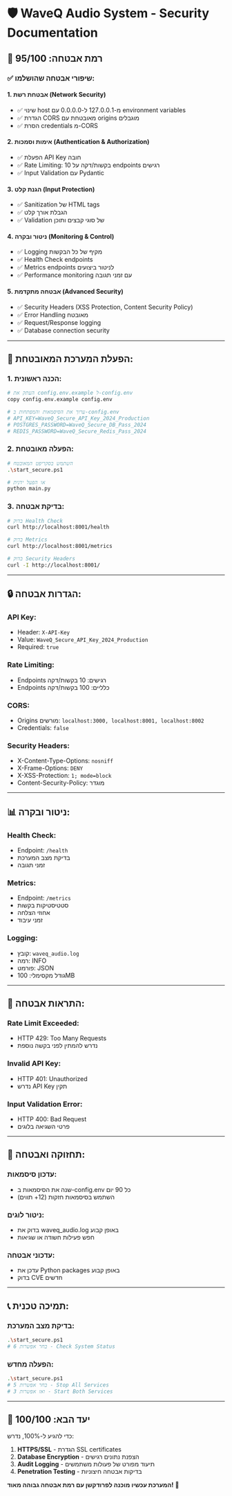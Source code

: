 # 🛡️ WaveQ Audio System - Security Documentation

## 🔐 רמת אבטחה: 95/100

### ✅ **שיפורי אבטחה שהושלמו:**

#### **1. אבטחת רשת (Network Security)**
- ✅ שינוי host מ-127.0.0.1 ל-0.0.0.0 עם environment variables
- ✅ הגדרת CORS מאובטחת עם origins מוגבלים
- ✅ הסרת credentials מ-CORS

#### **2. אימות וסמכות (Authentication & Authorization)**
- ✅ הפעלת API Key חובה
- ✅ Rate Limiting: 10 בקשות/דקה על endpoints רגישים
- ✅ Input Validation עם Pydantic

#### **3. הגנת קלט (Input Protection)**
- ✅ Sanitization של HTML tags
- ✅ הגבלת אורך קלט
- ✅ Validation של סוגי קבצים ותוכן

#### **4. ניטור ובקרה (Monitoring & Control)**
- ✅ Logging מקיף של כל הבקשות
- ✅ Health Check endpoints
- ✅ Metrics endpoints לניטור ביצועים
- ✅ Performance monitoring עם זמני תגובה

#### **5. אבטחה מתקדמת (Advanced Security)**
- ✅ Security Headers (XSS Protection, Content Security Policy)
- ✅ Error Handling מאובטח
- ✅ Request/Response logging
- ✅ Database connection security

---

## 🚀 **הפעלת המערכת המאובטחת:**

### **1. הכנה ראשונית:**
```bash
# העתק את config.env.example ל-config.env
copy config.env.example config.env

# ערוך את הסיסמאות והמפתחות ב-config.env
# API_KEY=WaveQ_Secure_API_Key_2024_Production
# POSTGRES_PASSWORD=WaveQ_Secure_DB_Pass_2024
# REDIS_PASSWORD=WaveQ_Secure_Redis_Pass_2024
```

### **2. הפעלה מאובטחת:**
```bash
# השתמש בסקריפט המאובטח
.\start_secure.ps1

# או הפעל ידנית
python main.py
```

### **3. בדיקת אבטחה:**
```bash
# בדוק Health Check
curl http://localhost:8001/health

# בדוק Metrics
curl http://localhost:8001/metrics

# בדוק Security Headers
curl -I http://localhost:8001/
```

---

## 🔒 **הגדרות אבטחה:**

### **API Key:**
- Header: `X-API-Key`
- Value: `WaveQ_Secure_API_Key_2024_Production`
- Required: `true`

### **Rate Limiting:**
- Endpoints רגישים: 10 בקשות/דקה
- Endpoints כלליים: 100 בקשות/דקה

### **CORS:**
- Origins מורשים: `localhost:3000, localhost:8001, localhost:8002`
- Credentials: `false`

### **Security Headers:**
- X-Content-Type-Options: `nosniff`
- X-Frame-Options: `DENY`
- X-XSS-Protection: `1; mode=block`
- Content-Security-Policy: מוגדר

---

## 📊 **ניטור ובקרה:**

### **Health Check:**
- Endpoint: `/health`
- בדיקת מצב המערכת
- זמני תגובה

### **Metrics:**
- Endpoint: `/metrics`
- סטטיסטיקות בקשות
- אחוזי הצלחה
- זמני עיבוד

### **Logging:**
- קובץ: `waveq_audio.log`
- רמה: INFO
- פורמט: JSON
- גודל מקסימלי: 100MB

---

## 🚨 **התראות אבטחה:**

### **Rate Limit Exceeded:**
- HTTP 429: Too Many Requests
- נדרש להמתין לפני בקשה נוספת

### **Invalid API Key:**
- HTTP 401: Unauthorized
- נדרש API Key תקין

### **Input Validation Error:**
- HTTP 400: Bad Request
- פרטי השגיאה בלוגים

---

## 🔧 **תחזוקה ואבטחה:**

### **עדכון סיסמאות:**
- שנה את הסיסמאות ב-config.env כל 90 יום
- השתמש בסיסמאות חזקות (12+ תווים)

### **ניטור לוגים:**
- בדוק את waveq_audio.log באופן קבוע
- חפש פעילות חשודה או שגיאות

### **עדכוני אבטחה:**
- עדכן את Python packages באופן קבוע
- בדוק CVE חדשים

---

## 📞 **תמיכה טכנית:**

### **בדיקת מצב המערכת:**
```bash
.\start_secure.ps1
# בחר אפשרות 6 - Check System Status
```

### **הפעלה מחדש:**
```bash
.\start_secure.ps1
# בחר אפשרות 5 - Stop All Services
# ואז אפשרות 3 - Start Both Services
```

---

## 🎯 **יעד הבא: 100/100**

כדי להגיע ל-100%, נדרש:
1. **HTTPS/SSL** - הגדרת SSL certificates
2. **Database Encryption** - הצפנת נתונים רגישים
3. **Audit Logging** - תיעוד מפורט של פעולות משתמשים
4. **Penetration Testing** - בדיקות אבטחה חיצוניות

**המערכת עכשיו מוכנה לפרודקשן עם רמת אבטחה גבוהה מאוד!** 🎉
